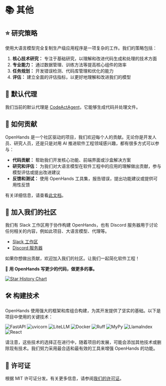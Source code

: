 # 📚 其他

## ⭐️ 研究策略

使用大语言模型完全复制生产级应用程序是一项复杂的工作。我们的策略包括：

1. **核心技术研究：** 专注于基础研究，以理解和改进代码生成和处理的技术方面
2. **专业能力：** 通过数据管理、训练方法等提高核心组件的效率
3. **任务规划：** 开发错误检测、代码库管理和优化的能力
4. **评估：** 建立全面的评估指标，以更好地理解和改进我们的模型

## 🚧 默认代理

我们当前的默认代理是 [CodeActAgent](agents)，它能够生成代码并处理文件。

## 🤝 如何贡献

OpenHands 是一个社区驱动的项目，我们欢迎每个人的贡献。无论你是开发人员、研究人员，还是只是对用 AI 推进软件工程领域感兴趣，都有很多方式可以参与：

- **代码贡献：** 帮助我们开发核心功能、前端界面或沙盒解决方案
- **研究和评估：** 为我们对大语言模型在软件工程中的应用的理解做出贡献，参与模型评估或提出改进建议
- **反馈和测试：** 使用 OpenHands 工具集，报告错误，提出功能建议或提供可用性反馈

有关详细信息，请查看[此文档](https://github.com/All-Hands-AI/OpenHands/blob/main/CONTRIBUTING.md)。

## 🤖 加入我们的社区

我们有 Slack 工作区用于协作构建 OpenHands，也有 Discord 服务器用于讨论任何相关的内容，例如此项目、大语言模型、代理等。

- [Slack 工作区](https://join.slack.com/t/openhands-ai/shared_invite/zt-2wkh4pklz-w~h_DVDtEe9H5kyQlcNxVw)
- [Discord 服务器](https://discord.gg/ESHStjSjD4)

如果你想做出贡献，欢迎加入我们的社区。让我们一起简化软件工程！

🐚 **用 OpenHands 写更少的代码，做更多的事。**

[![Star History Chart](https://api.star-history.com/svg?repos=All-Hands-AI/OpenHands&type=Date)](https://star-history.com/#All-Hands-AI/OpenHands&Date)

## 🛠️ 构建技术

OpenHands 使用强大的框架和库组合构建，为其开发提供了坚实的基础。以下是项目中使用的关键技术：

![FastAPI](https://img.shields.io/badge/FastAPI-black?style=for-the-badge) ![uvicorn](https://img.shields.io/badge/uvicorn-black?style=for-the-badge) ![LiteLLM](https://img.shields.io/badge/LiteLLM-black?style=for-the-badge) ![Docker](https://img.shields.io/badge/Docker-black?style=for-the-badge) ![Ruff](https://img.shields.io/badge/Ruff-black?style=for-the-badge) ![MyPy](https://img.shields.io/badge/MyPy-black?style=for-the-badge) ![LlamaIndex](https://img.shields.io/badge/LlamaIndex-black?style=for-the-badge) ![React](https://img.shields.io/badge/React-black?style=for-the-badge)

请注意，这些技术的选择正在进行中，随着项目的发展，可能会添加其他技术或删除现有技术。我们努力采用最合适和最有效的工具来增强 OpenHands 的功能。

## 📜 许可证

根据 MIT 许可证分发。有关更多信息，请参阅[我们的许可证](https://github.com/All-Hands-AI/OpenHands/blob/main/LICENSE)。
